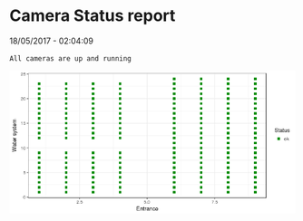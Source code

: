 Camera Status report
================
18/05/2017 - 02:04:09

    All cameras are up and running

![](camreport_files/figure-markdown_github/unnamed-chunk-2-1.png)
